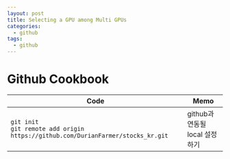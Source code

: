 ```yaml
---
layout: post
title: Selecting a GPU among Multi GPUs
categories:
  - github
tags:
  - github
---
```


# Github Cookbook

 Code | Memo 
 --- | --- 
 `git init`<br>`git remote add origin https://github.com/DurianFarmer/stocks_kr.git` | github과 연동될 local 설정하기


<!--more-->